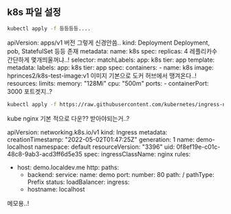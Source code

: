 ## k8s 파일 설정

```bash
kubectl apply -f 등등등등....
```

apiVersion: apps/v1  버전 그렇게 신경안씀..
kind: Deployment     Deployment, pob, StatefulSet 등등 존재
metadata:
  name: k8s
spec:
  replicas: 4        레플리카수 간단하게 몇개띄울꺼냐..!
  selector:
    matchLabels:
      app: k8s
      tier: app
  template:
    metadata:
      labels:
        app: k8s
        tier: app
    spec:
      containers:
      - name: k8s
        image: hprinces2/k8s-test-image:v1    이미지 기본으로 도커 허브에서 땡겨온다..!
        resources:
          limits:
            memory: "128Mi"
            cpu: "500m"
        ports:
        - containerPort: 3000                 포트겟지..?

```bash
kubectl apply -f https://raw.githubusercontent.com/kubernetes/ingress-nginx/controller-v1.2.0/deploy/static/provider/cloud/deploy.yaml
```

kube nginx 기본 적으로 다운?? 받아야되는거..?






apiVersion: networking.k8s.io/v1
kind: Ingress
metadata:
  creationTimestamp: "2022-05-02T01:47:25Z"
  generation: 1
  name: demo-localhost
  namespace: default
  resourceVersion: "3396"
  uid: 0f8ef19e-c01c-48c8-9ab3-acd3ff6d5e35
spec:
  ingressClassName: nginx
  rules:
  - host: demo.localdev.me
    http:
      paths:
      - backend:
          service:
            name: demo
            port:
              number: 80
        path: /
        pathType: Prefix
status:
  loadBalancer:
    ingress:
    - hostname: localhost


메모용..!